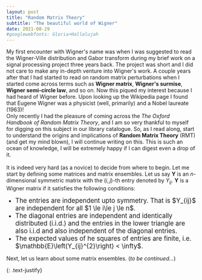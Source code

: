 ```yaml
---
layout: post
title: "Random Matrix Theory"
subtitle: "The beautiful world of Wigner"
date: 2021-08-29
#googlewebfonts: Gloria+Hallelujah
---
```


<!--<div style="text-align: justify" style="font-size:1.2em">-->
My first encounter with Wigner's name was when I was suggested to read the Wigner-Ville distribution and Gabor transform during my brief work on a signal processing project three years back. The project was short and I did not care to make any in-depth venture into Wigner's work. A couple years after that I had started to read on random matrix perturbations when I started come across terms such as **Wigner matrix**, **Wigner's surmise**, **Wigner semi-circle law**, and so on. Now this piqued my interest because I had heard of Wigner before. Upon looking up the Wikipedia page I found that Eugene Wigner was a physicist (well, primarily) and a Nobel laureate (1963)! <br>
Only recently I had the pleasure of coming across the <em>The Oxford Handbook of Random Matrix Theory</em>, and I am so very thankful to myself for digging on this subject in our library catalogue. So, as I read along, start to understand the origins and implications  of **Random Matrix Theory** (RMT) (and get my mind blown), I will continue writing on this. This is such an ocean of knowledge, I will be extremely happy if I can digest even a drop of it.<br>  
It is indeed very hard (as a novice) to decide from where to begin. Let me start by defining some matrices and matrix ensembles. Let us say $\mathbf{Y}$ is an $n$-dimensional symmetric matrix with the $(i,j)$-th entry denoted by $Y_{ij}$. $\mathbf{Y}$ is a Wigner matrix if it satisfies the following conditions:
<ul>
    <li style="font-size:1.2em">The entries are independent upto symmetry. That is $Y_{ij}$ are independent for all $1 \le i\le j \le n$.</li>
    <li style="font-size:1.2em">The diagonal entries are independent and identically distributed (i.i.d.) and the entries in the lower triangle are also i.i.d and also independent of the diagonal entries.</li>
    <li style="font-size:1.2em">The expected values of he squares of entries are finite, i.e. $\mathbb{E}\left(Y_{ij}^{2}\right) < \infty$.</li>
</ul>
Next, let us learn about some matrix ensembles. (<em>to be continued...</em>)

<!--$$
\begin{align*}
  & \phi(x,y) = \phi \left(\sum_{i=1}^n x_ie_i, \sum_{j=1}^n y_je_j \right)
  = \sum_{i=1}^n \sum_{j=1}^n x_i y_j \phi(e_i, e_j) = \\
  & (x_1, \ldots, x_n) \left( \begin{array}{ccc}
      \phi(e_1, e_1) & \cdots & \phi(e_1, e_n) \\
      \vdots & \ddots & \vdots \\
      \phi(e_n, e_1) & \cdots & \phi(e_n, e_n)
    \end{array} \right)
  \left( \begin{array}{c}
      y_1 \\
      \vdots \\
      y_n
    \end{array} \right)
\end{align*}
$$-->
{: .text-justify}
<!--</div>-->